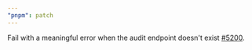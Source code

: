 ```yaml
---
"pnpm": patch
---
```


Fail with a meaningful error when the audit endpoint doesn't exist [#5200](https://github.com/pnpm/pnpm/issues/5200).
